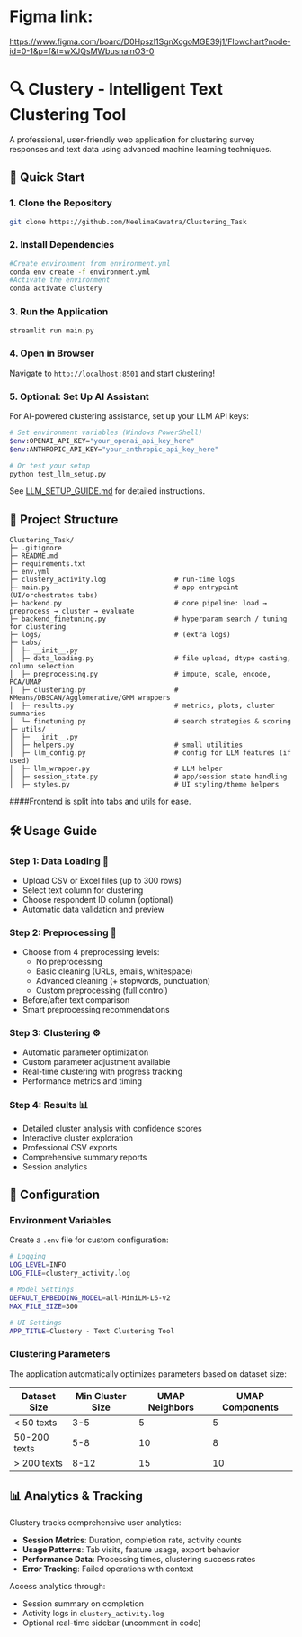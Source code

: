 # Figma link: 
https://www.figma.com/board/D0Hpszl1SgnXcgoMGE39j1/Flowchart?node-id=0-1&p=f&t=wXJQsMWbusnalnO3-0

# 🔍 Clustery - Intelligent Text Clustering Tool

A professional, user-friendly web application for clustering survey responses and text data using advanced machine learning techniques.

## 🚀 Quick Start

### 1. Clone the Repository
```bash
git clone https://github.com/NeelimaKawatra/Clustering_Task
```

### 2. Install Dependencies
```bash
#Create environment from environment.yml
conda env create -f environment.yml
#Activate the environment
conda activate clustery
```

### 3. Run the Application
```bash
streamlit run main.py
```

### 4. Open in Browser
Navigate to `http://localhost:8501` and start clustering!

### 5. Optional: Set Up AI Assistant
For AI-powered clustering assistance, set up your LLM API keys:

```bash
# Set environment variables (Windows PowerShell)
$env:OPENAI_API_KEY="your_openai_api_key_here"
$env:ANTHROPIC_API_KEY="your_anthropic_api_key_here"

# Or test your setup
python test_llm_setup.py
```

See [LLM_SETUP_GUIDE.md](LLM_SETUP_GUIDE.md) for detailed instructions.

## 📁 Project Structure

```
Clustering_Task/
├─ .gitignore
├─ README.md
├─ requirements.txt
├─ env.yml
├─ clustery_activity.log                 # run-time logs
├─ main.py                               # app entrypoint (UI/orchestrates tabs)
├─ backend.py                            # core pipeline: load → preprocess → cluster → evaluate
├─ backend_finetuning.py                 # hyperparam search / tuning for clustering
├─ logs/                                 # (extra logs)
├─ tabs/
│  ├─ __init__.py
│  ├─ data_loading.py                    # file upload, dtype casting, column selection
│  ├─ preprocessing.py                   # impute, scale, encode, PCA/UMAP
│  ├─ clustering.py                      # KMeans/DBSCAN/Agglomerative/GMM wrappers
│  ├─ results.py                         # metrics, plots, cluster summaries
│  └─ finetuning.py                      # search strategies & scoring
├─ utils/
│  ├─ __init__.py
│  ├─ helpers.py                         # small utilities
│  ├─ llm_config.py                      # config for LLM features (if used)
│  ├─ llm_wrapper.py                     # LLM helper
│  ├─ session_state.py                   # app/session state handling
│  ├─ styles.py                          # UI styling/theme helpers

```
####Frontend is split into tabs and utils for ease.
## 🛠️ Usage Guide

### Step 1: Data Loading 📁
- Upload CSV or Excel files (up to 300 rows)
- Select text column for clustering
- Choose respondent ID column (optional)
- Automatic data validation and preview

### Step 2: Preprocessing 🔧
- Choose from 4 preprocessing levels:
  - No preprocessing
  - Basic cleaning (URLs, emails, whitespace)
  - Advanced cleaning (+ stopwords, punctuation)
  - Custom preprocessing (full control)
- Before/after text comparison
- Smart preprocessing recommendations

### Step 3: Clustering ⚙️
- Automatic parameter optimization
- Custom parameter adjustment available
- Real-time clustering with progress tracking
- Performance metrics and timing

### Step 4: Results 📊
- Detailed cluster analysis with confidence scores
- Interactive cluster exploration
- Professional CSV exports
- Comprehensive summary reports
- Session analytics

## 🔧 Configuration

### Environment Variables
Create a `.env` file for custom configuration:
```bash
# Logging
LOG_LEVEL=INFO
LOG_FILE=clustery_activity.log

# Model Settings
DEFAULT_EMBEDDING_MODEL=all-MiniLM-L6-v2
MAX_FILE_SIZE=300

# UI Settings
APP_TITLE=Clustery - Text Clustering Tool
```

### Clustering Parameters
The application automatically optimizes parameters based on dataset size:

| Dataset Size | Min Cluster Size | UMAP Neighbors | UMAP Components |
|--------------|------------------|-----------------|-----------------|
| < 50 texts   | 3-5             | 5               | 5               |
| 50-200 texts | 5-8             | 10              | 8               |
| > 200 texts  | 8-12            | 15              | 10              |

## 📊 Analytics & Tracking

Clustery tracks comprehensive user analytics:

- **Session Metrics**: Duration, completion rate, activity counts
- **Usage Patterns**: Tab visits, feature usage, export behavior
- **Performance Data**: Processing times, clustering success rates
- **Error Tracking**: Failed operations with context

Access analytics through:
- Session summary on completion
- Activity logs in `clustery_activity.log`
- Optional real-time sidebar (uncomment in code)

